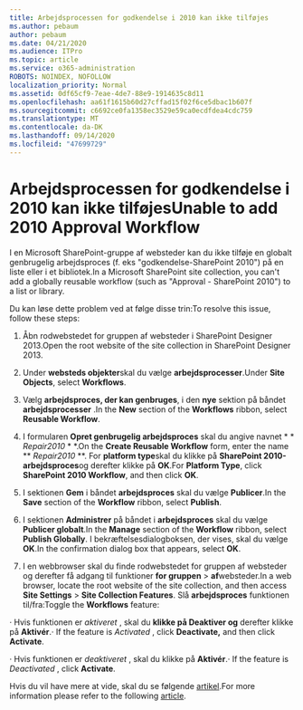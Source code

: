 ```yaml
---
title: Arbejdsprocessen for godkendelse i 2010 kan ikke tilføjes
ms.author: pebaum
author: pebaum
ms.date: 04/21/2020
ms.audience: ITPro
ms.topic: article
ms.service: o365-administration
ROBOTS: NOINDEX, NOFOLLOW
localization_priority: Normal
ms.assetid: 0df65cf9-7eae-4de7-88e9-1914635c8d11
ms.openlocfilehash: aa61f1615b60d27cffad15f02f6ce5dbac1b607f
ms.sourcegitcommit: c6692ce0fa1358ec3529e59ca0ecdfdea4cdc759
ms.translationtype: MT
ms.contentlocale: da-DK
ms.lasthandoff: 09/14/2020
ms.locfileid: "47699729"
---
```

# <a name="unable-to-add-2010-approval-workflow"></a><span data-ttu-id="1f21c-102">Arbejdsprocessen for godkendelse i 2010 kan ikke tilføjes</span><span class="sxs-lookup"><span data-stu-id="1f21c-102">Unable to add 2010 Approval Workflow</span></span>

<span data-ttu-id="1f21c-103">I en Microsoft SharePoint-gruppe af websteder kan du ikke tilføje en globalt genbrugelig arbejdsproces (f. eks "godkendelse-SharePoint 2010") på en liste eller i et bibliotek.</span><span class="sxs-lookup"><span data-stu-id="1f21c-103">In a Microsoft SharePoint site collection, you can't add a globally reusable workflow (such as "Approval - SharePoint 2010") to a list or library.</span></span>
  
<span data-ttu-id="1f21c-104">Du kan løse dette problem ved at følge disse trin:</span><span class="sxs-lookup"><span data-stu-id="1f21c-104">To resolve this issue, follow these steps:</span></span> 
  
1. <span data-ttu-id="1f21c-105">Åbn rodwebstedet for gruppen af websteder i SharePoint Designer 2013.</span><span class="sxs-lookup"><span data-stu-id="1f21c-105">Open the root website of the site collection in SharePoint Designer 2013.</span></span>
  
2. <span data-ttu-id="1f21c-106">Under **websteds objekter**skal du vælge **arbejdsprocesser**.</span><span class="sxs-lookup"><span data-stu-id="1f21c-106">Under **Site Objects**, select **Workflows**.</span></span> 
  
3. <span data-ttu-id="1f21c-107">Vælg **arbejdsproces, der kan genbruges**, i den **nye** sektion på båndet **arbejdsprocesser** .</span><span class="sxs-lookup"><span data-stu-id="1f21c-107">In the **New** section of the **Workflows** ribbon, select **Reusable Workflow**.</span></span> 
  
4. <span data-ttu-id="1f21c-108">I formularen **Opret genbrugelig arbejdsproces** skal du angive navnet \* \* *Repair2010* \* \*.</span><span class="sxs-lookup"><span data-stu-id="1f21c-108">On the **Create Reusable Workflow** form, enter the name \*\* *Repair2010* \*\*.</span></span> <span data-ttu-id="1f21c-109">For **platform type**skal du klikke på **SharePoint 2010-arbejdsproces**og derefter klikke på **OK**.</span><span class="sxs-lookup"><span data-stu-id="1f21c-109">For **Platform Type**, click **SharePoint 2010 Workflow**, and then click **OK**.</span></span> 
  
1. <span data-ttu-id="1f21c-110">I sektionen **Gem** i båndet **arbejdsproces** skal du vælge **Publicer**.</span><span class="sxs-lookup"><span data-stu-id="1f21c-110">In the **Save** section of the **Workflow** ribbon, select **Publish**.</span></span> 
  
2. <span data-ttu-id="1f21c-111">I sektionen **Administrer** på båndet i **arbejdsproces** skal du vælge **Publicer globalt**.</span><span class="sxs-lookup"><span data-stu-id="1f21c-111">In the **Manage** section of the **Workflow** ribbon, select **Publish Globally**.</span></span> <span data-ttu-id="1f21c-112">I bekræftelsesdialogboksen, der vises, skal du vælge **OK**.</span><span class="sxs-lookup"><span data-stu-id="1f21c-112">In the confirmation dialog box that appears, select **OK**.</span></span> 
  
3. <span data-ttu-id="1f21c-113">I en webbrowser skal du finde rodwebstedet for gruppen af websteder og derefter få adgang til funktioner **for gruppen** \> **af**websteder.</span><span class="sxs-lookup"><span data-stu-id="1f21c-113">In a web browser, locate the root website of the site collection, and then access **Site Settings** \> **Site Collection Features**.</span></span> <span data-ttu-id="1f21c-114">Slå **arbejdsproces** funktionen til/fra:</span><span class="sxs-lookup"><span data-stu-id="1f21c-114">Toggle the **Workflows** feature:</span></span> 
  
<span data-ttu-id="1f21c-115">· Hvis funktionen er  *aktiveret*  , skal du **klikke på Deaktiver og** derefter klikke på **Aktivér**.</span><span class="sxs-lookup"><span data-stu-id="1f21c-115">· If the feature is  *Activated*  , click **Deactivate,** and then click **Activate**.</span></span> 
  
<span data-ttu-id="1f21c-116">· Hvis funktionen er  *deaktiveret*  , skal du klikke på **Aktivér**.</span><span class="sxs-lookup"><span data-stu-id="1f21c-116">· If the feature is  *Deactivated*  , click **Activate**.</span></span> 
  
<span data-ttu-id="1f21c-117">Hvis du vil have mere at vide, skal du se følgende [artikel](https://go.microsoft.com/fwlink/?linkid=2047770&amp;clcid=0x409).</span><span class="sxs-lookup"><span data-stu-id="1f21c-117">For more information please refer to the following [article](https://go.microsoft.com/fwlink/?linkid=2047770&amp;clcid=0x409).</span></span>
  

